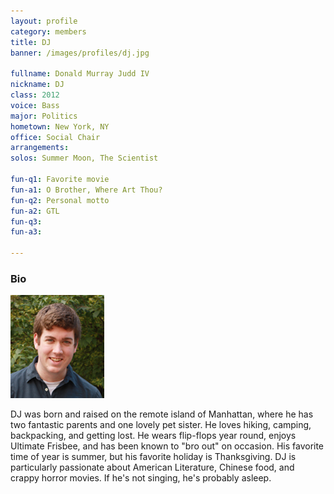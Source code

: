 ```yaml
---
layout: profile
category: members
title: DJ
banner: /images/profiles/dj.jpg

fullname: Donald Murray Judd IV
nickname: DJ
class: 2012
voice: Bass
major: Politics
hometown: New York, NY
office: Social Chair
arrangements: 
solos: Summer Moon, The Scientist

fun-q1: Favorite movie
fun-a1: O Brother, Where Art Thou?
fun-q2: Personal motto
fun-a2: GTL
fun-q3: 
fun-a3: 

---
```


### Bio

![DJ](/images/members/current/dj.jpg)

DJ was born and raised on the remote island of Manhattan, where he has
two fantastic parents and one lovely pet sister. He loves hiking,
camping, backpacking, and getting lost. He wears flip-flops year
round, enjoys Ultimate Frisbee, and has been known to "bro out" on
occasion. His favorite time of year is summer, but his favorite
holiday is Thanksgiving. DJ is particularly passionate about American
Literature, Chinese food, and crappy horror movies. If he's not
singing, he's probably asleep.
